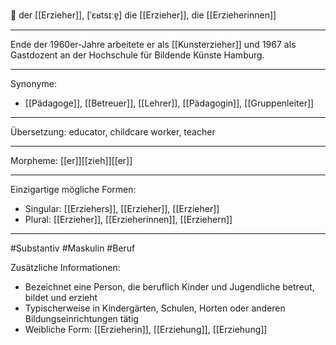 🔵 der [[Erzieher]], [ˈɛʁtsɪːɐ̯]
die [[Erzieher]], die [[Erzieherinnen]]

---
Ende der 1960er-Jahre arbeitete er als [[Kunsterzieher]] und 1967 als Gastdozent an der Hochschule für Bildende Künste Hamburg. 

---
Synonyme:
- [[Pädagoge]], [[Betreuer]], [[Lehrer]], [[Pädagogin]], [[Gruppenleiter]]

---
Übersetzung: educator, childcare worker, teacher

---
Morpheme:
[[er]][[zieh]][[er]]

---
Einzigartige mögliche Formen: 
- Singular: [[Erziehers]], [[Erzieher]], [[Erzieher]]
- Plural: [[Erzieher]], [[Erzieherinnen]], [[Erziehern]]

---
#Substantiv #Maskulin #Beruf

Zusätzliche Informationen:
- Bezeichnet eine Person, die beruflich Kinder und Jugendliche betreut, bildet und erzieht
- Typischerweise in Kindergärten, Schulen, Horten oder anderen Bildungseinrichtungen tätig
- Weibliche Form: [[Erzieherin]], [[Erzie­hung]], [[Erziehung]]